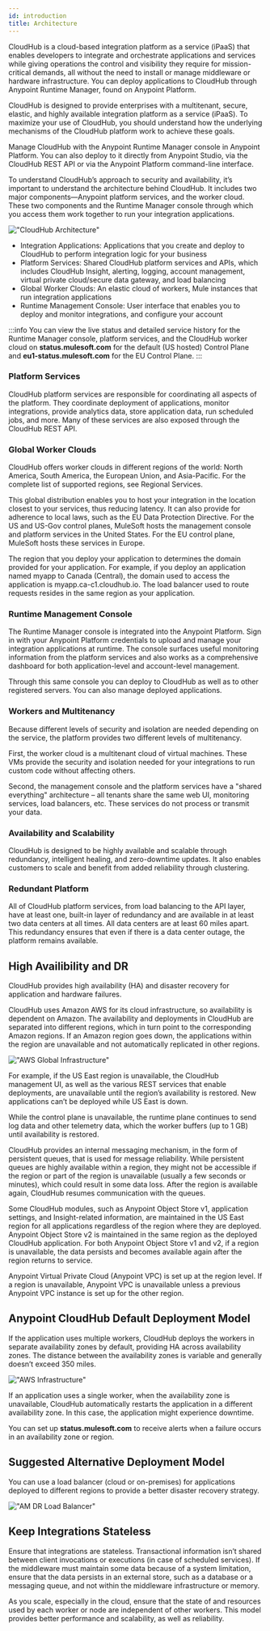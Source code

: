 ```yaml
---
id: introduction
title: Architecture
---
```


CloudHub is a cloud-based integration platform as a service (iPaaS) that enables developers to integrate and orchestrate applications and services while giving operations the control and visibility they require for mission-critical demands, all without the need to install or manage middleware or hardware infrastructure. You can deploy applications to CloudHub through Anypoint Runtime Manager, found on Anypoint Platform. 

CloudHub is designed to provide enterprises with a multitenant, secure, elastic, and highly available integration platform as a service (iPaaS). To maximize your use of CloudHub, you should understand how the underlying mechanisms of the CloudHub platform work to achieve these goals.

Manage CloudHub with the Anypoint Runtime Manager console in Anypoint Platform. You can also deploy to it directly from Anypoint Studio, via the CloudHub REST API or via the Anypoint Platform command-line interface.

To understand CloudHub’s approach to security and availability, it’s important to understand the architecture behind CloudHub. It includes two major components—​Anypoint platform services, and the worker cloud. These two components and the Runtime Manager console through which you access them work together to run your integration applications.

!["CloudHub Architecture"](/img/mulesoft/cloudhub/architecture.png "CloudHub Architecture")

- Integration Applications: Applications that you create and deploy to CloudHub to perform integration logic for your business
- Platform Services: Shared CloudHub platform services and APIs, which includes CloudHub Insight, alerting, logging, account management, virtual private cloud/secure data gateway, and load balancing
- Global Worker Clouds: An elastic cloud of workers, Mule instances that run integration applications
- Runtime Management Console: User interface that enables you to deploy and monitor integrations, and configure your account

:::info
You can view the live status and detailed service history for the Runtime Manager console, platform services, and the CloudHub worker cloud on **status.mulesoft.com** for the default (US hosted) Control Plane and **eu1-status.mulesoft.com** for the EU Control Plane.
:::

### Platform Services

CloudHub platform services are responsible for coordinating all aspects of the platform. They coordinate deployment of applications, monitor integrations, provide analytics data, store application data, run scheduled jobs, and more. Many of these services are also exposed through the CloudHub REST API.

### Global Worker Clouds

CloudHub offers worker clouds in different regions of the world: North America, South America, the European Union, and Asia-Pacific. For the complete list of supported regions, see Regional Services.

This global distribution enables you to host your integration in the location closest to your services, thus reducing latency. It can also provide for adherence to local laws, such as the EU Data Protection Directive. For the US and US-Gov control planes, MuleSoft hosts the management console and platform services in the United States. For the EU control plane, MuleSoft hosts these services in Europe.

The region that you deploy your application to determines the domain provided for your application. For example, if you deploy an application named myapp to Canada (Central), the domain used to access the application is myapp.ca-c1.cloudhub.io. The load balancer used to route requests resides in the same region as your application.

### Runtime Management Console

The Runtime Manager console is integrated into the Anypoint Platform. Sign in with your Anypoint Platform credentials to upload and manage your integration applications at runtime. The console surfaces useful monitoring information from the platform services and also works as a comprehensive dashboard for both application-level and account-level management.

Through this same console you can deploy to CloudHub as well as to other registered servers. You can also manage deployed applications.

### Workers and Multitenancy
Because different levels of security and isolation are needed depending on the service, the platform provides two different levels of multitenancy.

First, the worker cloud is a multitenant cloud of virtual machines. These VMs provide the security and isolation needed for your integrations to run custom code without affecting others.

Second, the management console and the platform services have a "shared everything" architecture – all tenants share the same web UI, monitoring services, load balancers, etc. These services do not process or transmit your data.

### Availability and Scalability
CloudHub is designed to be highly available and scalable through redundancy, intelligent healing, and zero-downtime updates. It also enables customers to scale and benefit from added reliability through clustering.

### Redundant Platform
All of CloudHub platform services, from load balancing to the API layer, have at least one, built-in layer of redundancy and are available in at least two data centers at all times. All data centers are at least 60 miles apart. This redundancy ensures that even if there is a data center outage, the platform remains available.

## High Availibility and DR

CloudHub provides high availability (HA) and disaster recovery for application and hardware failures.

CloudHub uses Amazon AWS for its cloud infrastructure, so availability is dependent on Amazon. The availability and deployments in CloudHub are separated into different regions, which in turn point to the corresponding Amazon regions. If an Amazon region goes down, the applications within the region are unavailable and not automatically replicated in other regions.

!["AWS Global Infrastructure"](/img/mulesoft/cloudhub/aws-global-infrastructure.png "AWS Global Infrastructure")

For example, if the US East region is unavailable, the CloudHub management UI, as well as the various REST services that enable deployments, are unavailable until the region’s availability is restored. New applications can’t be deployed while US East is down.

While the control plane is unavailable, the runtime plane continues to send log data and other telemetry data, which the worker buffers (up to 1 GB) until availability is restored.

CloudHub provides an internal messaging mechanism, in the form of persistent queues, that is used for message reliability. While persistent queues are highly available within a region, they might not be accessible if the region or part of the region is unavailable (usually a few seconds or minutes), which could result in some data loss. After the region is available again, CloudHub resumes communication with the queues.

Some CloudHub modules, such as Anypoint Object Store v1, application settings, and Insight-related information, are maintained in the US East region for all applications regardless of the region where they are deployed. Anypoint Object Store v2 is maintained in the same region as the deployed CloudHub application. For both Anypoint Object Store v1 and v2, if a region is unavailable, the data persists and becomes available again after the region returns to service.

Anypoint Virtual Private Cloud (Anypoint VPC) is set up at the region level. If a region is unavailable, Anypoint VPC is unavailable unless a previous Anypoint VPC instance is set up for the other region.

## Anypoint CloudHub Default Deployment Model

If the application uses multiple workers, CloudHub deploys the workers in separate availability zones by default, providing HA across availability zones. The distance between the availability zones is variable and generally doesn’t exceed 350 miles.

!["AWS Infrastructure"](/img/mulesoft/cloudhub/am-web-services.png "AWS Infrastructure")

If an application uses a single worker, when the availability zone is unavailable, CloudHub automatically restarts the application in a different availability zone. In this case, the application might experience downtime.

You can set up **status.mulesoft.com** to receive alerts when a failure occurs in an availability zone or region.

## Suggested Alternative Deployment Model

You can use a load balancer (cloud or on-premises) for applications deployed to different regions to provide a better disaster recovery strategy.

!["AM DR Load Balancer"](/img/mulesoft/cloudhub/am-load-balancer.png "AM DR Load Balancer")

## Keep Integrations Stateless

Ensure that integrations are stateless. Transactional information isn’t shared between client invocations or executions (in case of scheduled services). If the middleware must maintain some data because of a system limitation, ensure that the data persists in an external store, such as a database or a messaging queue, and not within the middleware infrastructure or memory.

As you scale, especially in the cloud, ensure that the state of and resources used by each worker or node are independent of other workers. This model provides better performance and scalability, as well as reliability.


